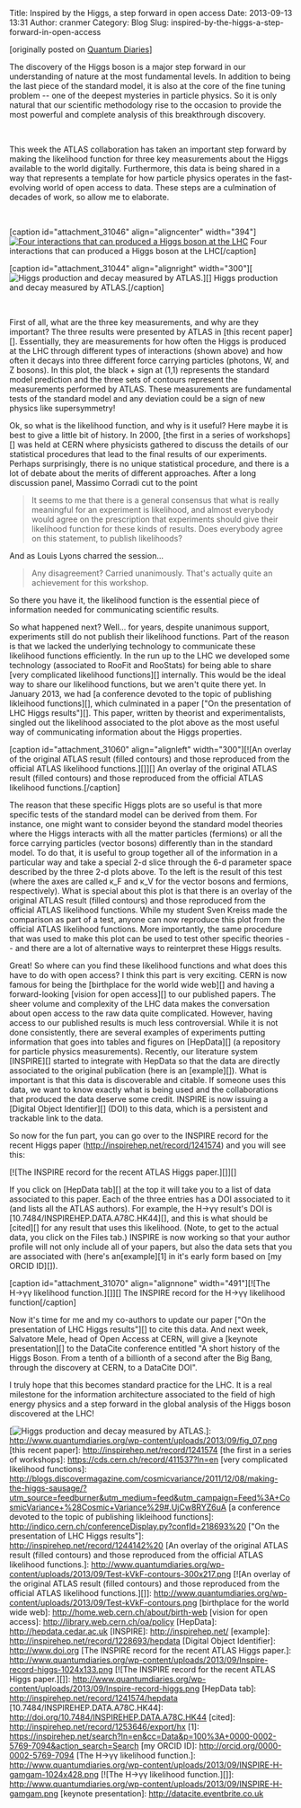 Title: Inspired by the Higgs, a step forward in open access
Date: 2013-09-13 13:31
Author: cranmer
Category: Blog
Slug: inspired-by-the-higgs-a-step-forward-in-open-access

[originally posted on [Quantum Diaries][]]

The discovery of the Higgs boson is a major step forward in our
understanding of nature at the most fundamental levels. In addition to
being the last piece of the standard model, it is also at the core of
the fine tuning problem -- one of the deepest mysteries in particle
physics. So it is only natural that our scientific methodology rise to
the occasion to provide the most powerful and complete analysis of this
breakthrough discovery.

 

This week the ATLAS collaboration has taken an important step forward by
making the likelihood function for three key measurements about the
Higgs available to the world digitally. Furthermore, this data is being
shared in a way that represents a template for how particle physics
operates in the fast-evolving world of open access to data. These steps
are a culmination of decades of work, so allow me to elaborate.

 

[caption id="attachment\_31046" align="aligncenter" width="394"][![Four
interactions that can produced a Higgs boson at the LHC][]][Four
interactions that can produced a Higgs boson at the LHC] Four
interactions that can produced a Higgs boson at the LHC[/caption]

[caption id="attachment\_31044" align="alignright" width="300"][![Higgs
production and decay measured by ATLAS.][]][] Higgs production and decay
measured by ATLAS.[/caption]

 

First of all, what are the three key measurements, and why are they
important? The three results were presented by ATLAS in [this recent
paper][]. Essentially, they are measurements for how often the Higgs is
produced at the LHC through different types of interactions (shown
above) and how often it decays into three different force carrying
particles (photons, W, and Z bosons). In this plot, the black + sign at
(1,1) represents the standard model prediction and the three sets of
contours represent the measurements performed by ATLAS. These
measurements are fundamental tests of the standard model and any
deviation could be a sign of new physics like supersymmetry!

Ok, so what is the likelihood function, and why is it useful? Here maybe
it is best to give a little bit of history. In 2000, [the first in a
series of workshops][] was held at CERN where physicists gathered to
discuss the details of our statistical procedures that lead to the final
results of our experiments. Perhaps surprisingly, there is no unique
statistical procedure, and there is a lot of debate about the merits of
different approaches. After a long discussion panel, Massimo Corradi cut
to the point

> It seems to me that there is a general consensus that what is really
> meaningful for an experiment is likelihood, and almost everybody would
> agree on the prescription that experiments should give their
> likelihood function for these kinds of results. Does everybody agree
> on this statement, to publish likelihoods?

And as Louis Lyons charred the session...

> Any disagreement? Carried unanimously. That's actually quite an
> achievement for this workshop.

So there you have it, the likelihood function is the essential piece of
information needed for communicating scientific results.

So what happened next? Well... for years, despite unanimous support,
experiments still do not publish their likelihood functions. Part of the
reason is that we lacked the underlying technology to communicate these
likelihood functions efficiently. In the run up to the LHC we developed
some technology (associated to RooFit and RooStats) for being able to
share [very complicated likelihood functions][] internally. This would
be the ideal way to share our likelihood functions, but we aren't quite
there yet. In January 2013, we had [a conference devoted to the topic of
publishing likleihood functions][], which culminated in a paper ["On the
presentation of LHC Higgs results"][]. This paper, written by theorist
and experimentalists, singled out the likelihood associated to the plot
above as the most useful way of communicating information about the
Higgs properties.

[caption id="attachment\_31060" align="alignleft" width="300"][![An
overlay of the original ATLAS result (filled contours) and those
reproduced from the official ATLAS likelihood functions.][]][] An
overlay of the original ATLAS result (filled contours) and those
reproduced from the official ATLAS likelihood functions.[/caption]

The reason that these specific Higgs plots are so useful is that more
specific tests of the standard model can be derived from them. For
instance, one might want to consider beyond the standard model theories
where the Higgs interacts with all the matter particles (fermions) or
all the force carrying particles (vector bosons) differently than in the
standard model. To do that, it is useful to group together all of the
information in a particular way and take a special 2-d slice through the
6-d parameter space described by the three 2-d plots above. To the left
is the result of this test (where the axes are called κ\_F and κ\_V for
the vector bosons and fermions, respectively). What is special about
this plot is that there is an overlay of the original ATLAS result
(filled contours) and those reproduced from the official ATLAS
likelihood functions. While my student Sven Kreiss made the comparison
as part of a test, anyone can now reproduce this plot from the official
ATLAS likelihood functions. More importantly, the same procedure that
was used to make this plot can be used to test other specific theories
-- and there are a lot of alternative ways to reinterpret these Higgs
results.

Great! So where can you find these likelihood functions and what does
this have to do with open access? I think this part is very exciting.
CERN is now famous for being the [birthplace for the world wide web][]
and having a forward-looking [vision for open access][] to our published
papers. The sheer volume and complexity of the LHC data makes the
conversation about open access to the raw data quite complicated.
However, having access to our published results is much less
controversial. While it is not done consistently, there are several
examples of experiments putting information that goes into tables and
figures on [HepData][] (a repository for particle physics measurements).
Recently, our literature system [INSPIRE][] started to integrate with
HepData so that the data are directly associated to the original
publication (here is an [example][]). What is important is that this
data is discoverable and citable. If someone uses this data, we want to
know exactly what is being used and the collaborations that produced the
data deserve some credit. INSPIRE is now issuing a [Digital Object
Identifier][] (DOI) to this data, which is a persistent and trackable
link to the data.

So now for the fun part, you can go over to the INSPIRE record for the
recent Higgs paper (<http://inspirehep.net/record/1241574>) and you will
see this:

[![The INSPIRE record for the recent ATLAS Higgs paper.][]][]

If you click on [HepData tab][] at the top it will take you to a list of
data associated to this paper. Each of the three entries has a DOI
associated to it (and lists all the ATLAS authors). For example, the
H→γγ result's DOI is [10.7484/INSPIREHEP.DATA.A78C.HK44][], and this is
what should be [cited][] for any result that uses this likelihood.
(Note, to get to the actual data, you click on the Files tab.) INSPIRE
is now working so that your author profile will not only include all of
your papers, but also the data sets that you are associated with (here's
an[example][1] in it's early form based on [my ORCID ID][]).

[caption id="attachment\_31070" align="alignnone" width="491"][![The
H→γγ likelihood function.][]][] The INSPIRE record for the H→γγ
likelihood function[/caption]

Now it's time for me and my co-authors to update our paper ["On the
presentation of LHC Higgs results"][] to cite this data. And next week,
Salvatore Mele, head of Open Access at CERN, will give a [keynote
presentation][] to the DataCite conference entitled "A short history of
the Higgs Boson. From a tenth of a billionth of a second after the Big
Bang, through the discovery at CERN, to a DataCite DOI".

I truly hope that this becomes standard practice for the LHC. It is a
real milestone for the information architecture associated to the field
of high energy physics and a step forward in the global analysis of the
Higgs boson discovered at the LHC!

  [Quantum Diaries]: http://www.quantumdiaries.org/2013/09/12/inspired-by-the-higgs-a-step-forward-in-open-access/
  [Four interactions that can produced a Higgs boson at the LHC]: http://www.quantumdiaries.org/wp-content/uploads/2013/09/Higgs-production-horizontal.png
  [Higgs production and decay measured by ATLAS.]: http://www.quantumdiaries.org/wp-content/uploads/2013/09/fig_07-300x215.png
  [![Higgs production and decay measured by ATLAS.][]]: http://www.quantumdiaries.org/wp-content/uploads/2013/09/fig_07.png
  [this recent paper]: http://inspirehep.net/record/1241574
  [the first in a series of workshops]: https://cds.cern.ch/record/411537?ln=en
  [very complicated likelihood functions]: http://blogs.discovermagazine.com/cosmicvariance/2011/12/08/making-the-higgs-sausage/?utm_source=feedburner&utm_medium=feed&utm_campaign=Feed%3A+CosmicVariance+%28Cosmic+Variance%29#.UjCw8RYZ6uA
  [a conference devoted to the topic of publishing likleihood
  functions]: http://indico.cern.ch/conferenceDisplay.py?confId=218693%20
  ["On the presentation of LHC Higgs results"]: http://inspirehep.net/record/1244142%20
  [An overlay of the original ATLAS result (filled contours) and those
  reproduced from the official ATLAS likelihood functions.]: http://www.quantumdiaries.org/wp-content/uploads/2013/09/Test-kVkF-contours-300x217.png
  [![An overlay of the original ATLAS result (filled contours) and those
  reproduced from the official ATLAS likelihood functions.][]]: http://www.quantumdiaries.org/wp-content/uploads/2013/09/Test-kVkF-contours.png
  [birthplace for the world wide web]: http://home.web.cern.ch/about/birth-web
  [vision for open access]: http://library.web.cern.ch/oa/policy
  [HepData]: http://hepdata.cedar.ac.uk
  [INSPIRE]: http://inspirehep.net/
  [example]: http://inspirehep.net/record/1228693/hepdata
  [Digital Object Identifier]: http://www.doi.org
  [The INSPIRE record for the recent ATLAS Higgs paper.]: http://www.quantumdiaries.org/wp-content/uploads/2013/09/Inspire-record-higgs-1024x133.png
  [![The INSPIRE record for the recent ATLAS Higgs paper.][]]: http://www.quantumdiaries.org/wp-content/uploads/2013/09/Inspire-record-higgs.png
  [HepData tab]: http://inspirehep.net/record/1241574/hepdata
  [10.7484/INSPIREHEP.DATA.A78C.HK44]: http://doi.org/10.7484/INSPIREHEP.DATA.A78C.HK44
  [cited]: http://inspirehep.net/record/1253646/export/hx
  [1]: https://inspirehep.net/search?ln=en&cc=Data&p=100%3A+0000-0002-5769-7094&action_search=Search
  [my ORCID ID]: http://orcid.org/0000-0002-5769-7094
  [The H→γγ likelihood function.]: http://www.quantumdiaries.org/wp-content/uploads/2013/09/INSPIRE-H-gamgam-1024x428.png
  [![The H→γγ likelihood function.][]]: http://www.quantumdiaries.org/wp-content/uploads/2013/09/INSPIRE-H-gamgam.png
  [keynote presentation]: http://datacite.eventbrite.co.uk
